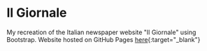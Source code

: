 # Il Giornale
My recreation of the Italian newspaper website "Il Giornale" using Bootstrap.
Website hosted on GitHub Pages [here](https://pietrociani.github.io/ilgiornale/){:target="_blank"}